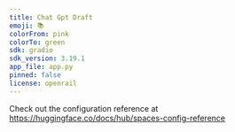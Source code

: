```yaml
---
title: Chat Gpt Draft
emoji: 📚
colorFrom: pink
colorTo: green
sdk: gradio
sdk_version: 3.19.1
app_file: app.py
pinned: false
license: openrail
---
```


Check out the configuration reference at https://huggingface.co/docs/hub/spaces-config-reference
